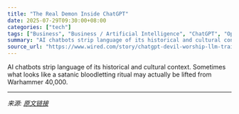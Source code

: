 ```yaml
---
title: "The Real Demon Inside ChatGPT"
date: 2025-07-29T09:30:00+08:00
categories: ["tech"]
tags: ["Business", "Business / Artificial Intelligence", "ChatGPT", "OpenAI", "chatbots", "artificial intelligence", "content moderation", "Demon Mode"]
summary: "AI chatbots strip language of its historical and cultural context. Sometimes what looks like a satanic bloodletting ritual may actually be lifted from Warhammer 40,000."
source_url: "https://www.wired.com/story/chatgpt-devil-worship-llm-training/"
---
```


AI chatbots strip language of its historical and cultural context. Sometimes what looks like a satanic bloodletting ritual may actually be lifted from Warhammer 40,000.

---

*来源: [原文链接](https://www.wired.com/story/chatgpt-devil-worship-llm-training/)*
